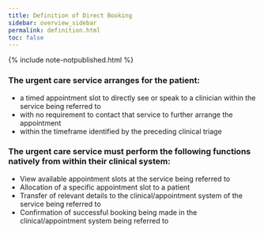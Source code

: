 ```yaml
---
title: Definition of Direct Booking
sidebar: overview_sidebar
permalink: definition.html
toc: false
---
```

{% include note-notpublished.html %}

### The urgent care service arranges for the patient:

  *	a timed appointment slot to directly see or speak to a clinician within the service being referred to
  *	with no requirement to contact that service to further arrange the appointment
  *	within the timeframe identified by the preceding clinical triage
  

### The urgent care service must perform the following functions natively from within their clinical system:

  *	View available appointment slots at the service being referred to
  *	Allocation of a specific appointment slot to a patient
  *	Transfer of relevant details to the clinical/appointment system of the service being referred to
  *	Confirmation of successful booking being made in the clinical/appointment system being referred to
